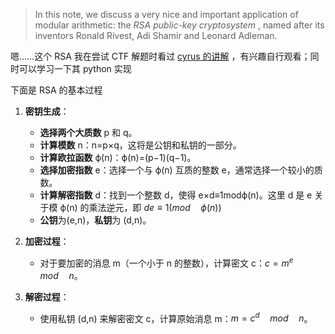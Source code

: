 > In this note, we discuss a very nice and important application of modular arithmetic: the _RSA public-key cryptosystem_ , named after its inventors Ronald Rivest, Adi Shamir and Leonard Adleman.

嗯……这个 RSA 我在尝试 CTF 解题时看过 [cyrus 的讲解](https://cyrus28214.top/post/b161510a6684/?highlight=rsa) ，有兴趣自行观看；同时可以学习一下其 python 实现

下面是 RSA 的基本过程

1. **密钥生成**：
    
    - **选择两个大质数** p 和 q。
    - **计算模数** n：n=p×q，这将是公钥和私钥的一部分。
    - **计算欧拉函数** ϕ(n)：ϕ(n)=(p−1)(q−1)。
    - **选择加密指数** e：选择一个与 ϕ(n) 互质的整数 e，通常选择一个较小的质数。
    - **计算解密指数** d：找到一个整数 d，使得 e×d≡1modϕ(n)。这里 d 是 e 关于模 ϕ(n) 的乘法逆元，即 $de \equiv 1 (mod\quad \phi (n))$ 
    - **公钥**为(e,n)，**私钥**为 (d,n)。
2. **加密过程**：
    
    - 对于要加密的消息 m（一个小于 n 的整数），计算密文 c：$c=m^{e}\quad mod\quad n$。
3. **解密过程**：
    
    - 使用私钥 (d,n) 来解密密文 c，计算原始消息 m：$m=c^{d}\quad mod\quad n$。